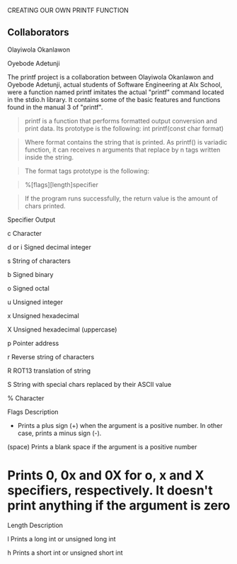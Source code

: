 CREATING OUR OWN PRINTF FUNCTION

## Collaborators

Olayiwola Okanlawon

Oyebode Adetunji

The printf project is a collaboration between Olayiwola Okanlawon and Oyebode Adetunji, actual students of Software Engineering at Alx School, were a function named printf imitates the actual "printf" command located in the stdio.h library. It contains some of the basic features and functions found in the manual 3 of "printf".



> printf is a function that performs formatted output conversion and print data. Its prototype is the following: int printf(const char format)



> Where format contains the string that is printed. As printf() is variadic function, it can receives n arguments that replace by n tags written inside the string.



> The format tags prototype is the following:



> %[flags][length]specifier

> If the program runs successfully, the return value is the amount of chars printed.



Specifier	Output

c	Character

d or i	Signed decimal integer

s	String of characters

b	Signed binary

o	Signed octal

u	Unsigned integer

x	Unsigned hexadecimal

X	Unsigned hexadecimal (uppercase)

p	Pointer address

r	Reverse string of characters

R	ROT13 translation of string

S	String with special chars replaced by their ASCII value

%	Character

Flags	Description

+	Prints a plus sign (+) when the argument is a positive number. In other case, prints a minus sign (-).

(space)	Prints a blank space if the argument is a positive number

#	Prints 0, 0x and 0X for o, x and X specifiers, respectively. It doesn't print anything if the argument is zero

Length	Description

l	Prints a long int or unsigned long int

h	Prints a short int or unsigned short int

